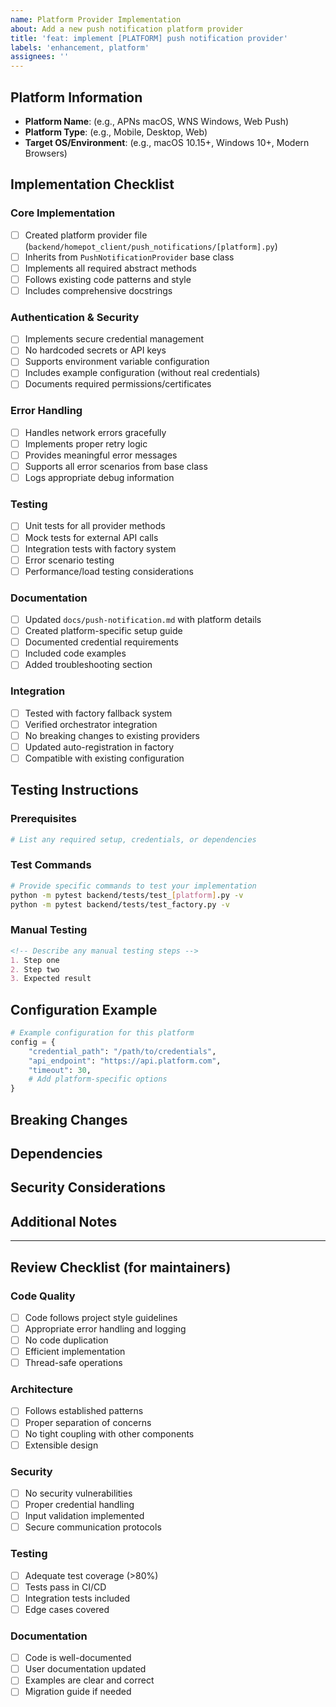 ```yaml
---
name: Platform Provider Implementation
about: Add a new push notification platform provider
title: 'feat: implement [PLATFORM] push notification provider'
labels: 'enhancement, platform'
assignees: ''
---
```


## Platform Information
- **Platform Name**: (e.g., APNs macOS, WNS Windows, Web Push)
- **Platform Type**: (e.g., Mobile, Desktop, Web)
- **Target OS/Environment**: (e.g., macOS 10.15+, Windows 10+, Modern Browsers)

## Implementation Checklist

### Core Implementation
- [ ] Created platform provider file (`backend/homepot_client/push_notifications/[platform].py`)
- [ ] Inherits from `PushNotificationProvider` base class
- [ ] Implements all required abstract methods
- [ ] Follows existing code patterns and style
- [ ] Includes comprehensive docstrings

### Authentication & Security
- [ ] Implements secure credential management
- [ ] No hardcoded secrets or API keys
- [ ] Supports environment variable configuration
- [ ] Includes example configuration (without real credentials)
- [ ] Documents required permissions/certificates

### Error Handling
- [ ] Handles network errors gracefully
- [ ] Implements proper retry logic
- [ ] Provides meaningful error messages
- [ ] Supports all error scenarios from base class
- [ ] Logs appropriate debug information

### Testing
- [ ] Unit tests for all provider methods
- [ ] Mock tests for external API calls
- [ ] Integration tests with factory system
- [ ] Error scenario testing
- [ ] Performance/load testing considerations

### Documentation
- [ ] Updated `docs/push-notification.md` with platform details
- [ ] Created platform-specific setup guide
- [ ] Documented credential requirements
- [ ] Included code examples
- [ ] Added troubleshooting section

### Integration
- [ ] Tested with factory fallback system
- [ ] Verified orchestrator integration
- [ ] No breaking changes to existing providers
- [ ] Updated auto-registration in factory
- [ ] Compatible with existing configuration

## Testing Instructions

### Prerequisites
```bash
# List any required setup, credentials, or dependencies
```

### Test Commands
```bash
# Provide specific commands to test your implementation
python -m pytest backend/tests/test_[platform].py -v
python -m pytest backend/tests/test_factory.py -v
```

### Manual Testing
```markdown
<!-- Describe any manual testing steps -->
1. Step one
2. Step two
3. Expected result
```

## Configuration Example

```python
# Example configuration for this platform
config = {
    "credential_path": "/path/to/credentials",
    "api_endpoint": "https://api.platform.com",
    "timeout": 30,
    # Add platform-specific options
}
```

## Breaking Changes
<!-- List any breaking changes, or write "None" -->

## Dependencies
<!-- List any new dependencies added -->

## Security Considerations
<!-- Describe security implications and mitigations -->

## Additional Notes
<!-- Any additional information for reviewers -->

---

## Review Checklist (for maintainers)

### Code Quality
- [ ] Code follows project style guidelines
- [ ] Appropriate error handling and logging
- [ ] No code duplication
- [ ] Efficient implementation
- [ ] Thread-safe operations

### Architecture
- [ ] Follows established patterns
- [ ] Proper separation of concerns
- [ ] No tight coupling with other components
- [ ] Extensible design

### Security
- [ ] No security vulnerabilities
- [ ] Proper credential handling
- [ ] Input validation implemented
- [ ] Secure communication protocols

### Testing
- [ ] Adequate test coverage (>80%)
- [ ] Tests pass in CI/CD
- [ ] Integration tests included
- [ ] Edge cases covered

### Documentation
- [ ] Code is well-documented
- [ ] User documentation updated
- [ ] Examples are clear and correct
- [ ] Migration guide if needed
